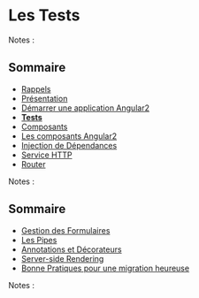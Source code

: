 # Les Tests

<!-- .slide: class="page-title" -->

Notes :



## Sommaire

<!-- .slide: class="toc" -->

- [Rappels](#/1)
- [Présentation](#/2)
- [Démarrer une application Angular2](#/3)
- **[Tests](#/4)**
- [Composants](#/5)
- [Les composants Angular2](#/6)
- [Injection de Dépendances](#/7)
- [Service HTTP](#/8)
- [Router](#/9)

Notes :



## Sommaire

<!-- .slide: class="toc" -->

- [Gestion des Formulaires](#/10)
- [Les Pipes](#/11)
- [Annotations et Décorateurs](#/12)
- [Server-side Rendering](#/13)
- [Bonne Pratiques pour une migration heureuse](#/14)

Notes :



<!-- .slide: class="page-questions" -->

